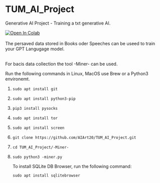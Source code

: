 # TUM_AI_Project
Generative AI Project - Training a txt generative AI.

<a target="_blank" href="https://colab.research.google.com/github/AIArt20/TUM_AI_Project/blob/main/Generative_AI_Project_TUM.ipynb">
  <img src="https://colab.research.google.com/assets/colab-badge.svg" alt="Open In Colab"/>
</a>
<br />
<br />
The persaved data stored in Books oder Speeches can be useed to train your GPT Langugage model.
<br />
<br />

For bacis data collection the tool -Miner- can be used.

Run the following commands in Linux,  MacOS use Brew or a Python3 environemt. 

1. ```
   sudo apt install git
   ```

2. ```
   sudo apt install python3-pip
   ```

3. ```
   pip3 install pysocks
   ```

4. ```
   sudo apt install tor
   ```

5. ```
   sudo apt install screen
   ```

6. ```
   git clone https://github.com/AIArt20/TUM_AI_Project.git
   ```

7. ```
   cd TUM_AI_Project/-Miner-
   ```

8. ```
   sudo python3 -miner.py
   ```

   To install SQLite DB Browser, run the following command:

   ```
   sudo apt install sqlitebrowser
   ```
